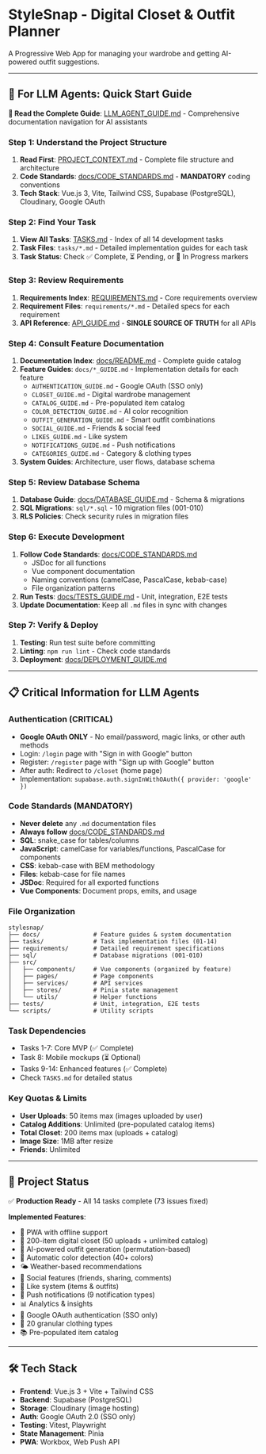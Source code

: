 # StyleSnap - Digital Closet & Outfit Planner

A Progressive Web App for managing your wardrobe and getting AI-powered outfit suggestions.

---

## 🤖 For LLM Agents: Quick Start Guide

**📖 Read the Complete Guide**: [LLM_AGENT_GUIDE.md](LLM_AGENT_GUIDE.md) - Comprehensive documentation navigation for AI assistants

### Step 1: Understand the Project Structure

1. **Read First**: [PROJECT_CONTEXT.md](PROJECT_CONTEXT.md) - Complete file structure and architecture
2. **Code Standards**: [docs/CODE_STANDARDS.md](docs/CODE_STANDARDS.md) - **MANDATORY** coding conventions
3. **Tech Stack**: Vue.js 3, Vite, Tailwind CSS, Supabase (PostgreSQL), Cloudinary, Google OAuth

### Step 2: Find Your Task
1. **View All Tasks**: [TASKS.md](TASKS.md) - Index of all 14 development tasks
2. **Task Files**: `tasks/*.md` - Detailed implementation guides for each task
3. **Task Status**: Check ✅ Complete, ⏳ Pending, or 🚧 In Progress markers

### Step 3: Review Requirements
1. **Requirements Index**: [REQUIREMENTS.md](REQUIREMENTS.md) - Core requirements overview
2. **Requirement Files**: `requirements/*.md` - Detailed specs for each requirement
3. **API Reference**: [API_GUIDE.md](API_GUIDE.md) - **SINGLE SOURCE OF TRUTH** for all APIs

### Step 4: Consult Feature Documentation
1. **Documentation Index**: [docs/README.md](docs/README.md) - Complete guide catalog
2. **Feature Guides**: `docs/*_GUIDE.md` - Implementation details for each feature
   - `AUTHENTICATION_GUIDE.md` - Google OAuth (SSO only)
   - `CLOSET_GUIDE.md` - Digital wardrobe management
   - `CATALOG_GUIDE.md` - Pre-populated item catalog
   - `COLOR_DETECTION_GUIDE.md` - AI color recognition
   - `OUTFIT_GENERATION_GUIDE.md` - Smart outfit combinations
   - `SOCIAL_GUIDE.md` - Friends & social feed
   - `LIKES_GUIDE.md` - Like system
   - `NOTIFICATIONS_GUIDE.md` - Push notifications
   - `CATEGORIES_GUIDE.md` - Category & clothing types
3. **System Guides**: Architecture, user flows, database schema

### Step 5: Review Database Schema
1. **Database Guide**: [docs/DATABASE_GUIDE.md](docs/DATABASE_GUIDE.md) - Schema & migrations
2. **SQL Migrations**: `sql/*.sql` - 10 migration files (001-010)
3. **RLS Policies**: Check security rules in migration files

### Step 6: Execute Development
1. **Follow Code Standards**: [docs/CODE_STANDARDS.md](docs/CODE_STANDARDS.md)
   - JSDoc for all functions
   - Vue component documentation
   - Naming conventions (camelCase, PascalCase, kebab-case)
   - File organization patterns
2. **Run Tests**: [docs/TESTS_GUIDE.md](docs/TESTS_GUIDE.md) - Unit, integration, E2E tests
3. **Update Documentation**: Keep all `.md` files in sync with changes

### Step 7: Verify & Deploy
1. **Testing**: Run test suite before committing
2. **Linting**: `npm run lint` - Check code standards
3. **Deployment**: [docs/DEPLOYMENT_GUIDE.md](docs/DEPLOYMENT_GUIDE.md)

---

## 📋 Critical Information for LLM Agents

### Authentication (CRITICAL)
- **Google OAuth ONLY** - No email/password, magic links, or other auth methods
- Login: `/login` page with "Sign in with Google" button
- Register: `/register` page with "Sign up with Google" button
- After auth: Redirect to `/closet` (home page)
- Implementation: `supabase.auth.signInWithOAuth({ provider: 'google' })`

### Code Standards (MANDATORY)
- **Never delete** any `.md` documentation files
- **Always follow** [docs/CODE_STANDARDS.md](docs/CODE_STANDARDS.md)
- **SQL**: snake_case for tables/columns
- **JavaScript**: camelCase for variables/functions, PascalCase for components
- **CSS**: kebab-case with BEM methodology
- **Files**: kebab-case for file names
- **JSDoc**: Required for all exported functions
- **Vue Components**: Document props, emits, and usage

### File Organization
```
stylesnap/
├── docs/               # Feature guides & system documentation
├── tasks/              # Task implementation files (01-14)
├── requirements/       # Detailed requirement specifications
├── sql/                # Database migrations (001-010)
├── src/
│   ├── components/     # Vue components (organized by feature)
│   ├── pages/          # Page components
│   ├── services/       # API services
│   ├── stores/         # Pinia state management
│   └── utils/          # Helper functions
├── tests/              # Unit, integration, E2E tests
└── scripts/            # Utility scripts
```

### Task Dependencies
- Tasks 1-7: Core MVP (✅ Complete)
- Task 8: Mobile mockups (⏳ Optional)
- Tasks 9-14: Enhanced features (✅ Complete)
- Check `TASKS.md` for detailed status

### Key Quotas & Limits
- **User Uploads**: 50 items max (images uploaded by user)
- **Catalog Additions**: Unlimited (pre-populated catalog items)
- **Total Closet**: 200 items max (uploads + catalog)
- **Image Size**: 1MB after resize
- **Friends**: Unlimited

---

## 🚀 Project Status

✅ **Production Ready** - All 14 tasks complete (73 issues fixed)

**Implemented Features**:
- 📱 PWA with offline support
- 🎨 200-item digital closet (50 uploads + unlimited catalog)
- 🤖 AI-powered outfit generation (permutation-based)
- 🎨 Automatic color detection (40+ colors)
- 🌤️ Weather-based recommendations
- 👥 Social features (friends, sharing, comments)
- 💙 Like system (items & outfits)
- 🔔 Push notifications (9 notification types)
- 📊 Analytics & insights
- 🔐 Google OAuth authentication (SSO only)
- 👕 20 granular clothing types
- 📚 Pre-populated item catalog

---

## 🛠️ Tech Stack

- **Frontend**: Vue.js 3 + Vite + Tailwind CSS
- **Backend**: Supabase (PostgreSQL)
- **Storage**: Cloudinary (image hosting)
- **Auth**: Google OAuth 2.0 (SSO only)
- **Testing**: Vitest, Playwright
- **State Management**: Pinia
- **PWA**: Workbox, Web Push API